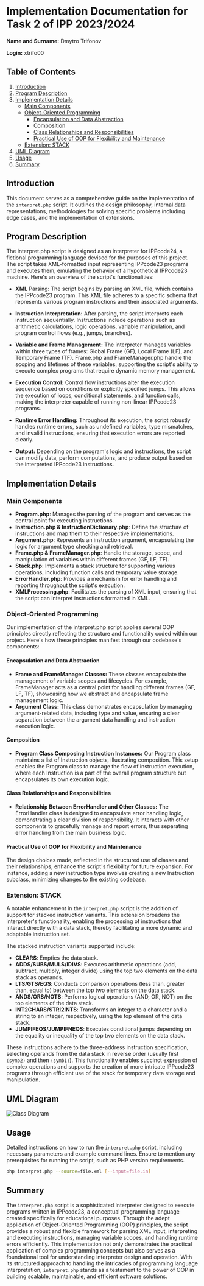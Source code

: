 # Implementation Documentation for Task 2 of IPP 2023/2024

**Name and Surname:** Dmytro Trifonov 

**Login:** xtrifo00 

## Table of Contents

1. [Introduction](#introduction)
2. [Program Description](#program-description)
3. [Implementation Details](#implementation-details)
   - [Main Components](#main-components)
   - [Object-Oriented Programming](#object-oriented-programming)
        - [Encapsulation and Data Abstraction](#encapsulation-and-data-abstraction)
        - [Composition](#composition)
        - [Class Relationships and Responsibilities](#class-relationships-and-responsibilities)
        - [Practical Use of OOP for Flexibility and Maintenance](#practical-use-of-oop-for-flexibility-and-maintenance)
   - [Extension: STACK](#extension-stack)
4. [UML Diagram](#uml-diagram)
5. [Usage](#usage)
6. [Summary](#summary)

## Introduction

This document serves as a comprehensive guide on the implementation of the `interpret.php` script. It outlines the design philosophy, internal data representations, methodologies for solving specific problems including edge cases, and the implementation of extensions.

## Program Description
The interpret.php script is designed as an interpreter for    IPPcode24, a fictional programming language devised for the purposes of this project. The script takes XML-formatted input representing IPPcode23 programs and executes them, emulating the behavior of a hypothetical IPPcode23 machine. Here's an overview of the script's functionalities:

- **XML** Parsing: The script begins by parsing an XML file, which contains the IPPcode23 program. This XML file adheres to a specific schema that represents various program instructions and their associated arguments.

- **Instruction Interpretation:** After parsing, the script interprets each instruction sequentially. Instructions include operations such as arithmetic calculations, logic operations, variable manipulation, and program control flows (e.g., jumps, branches).

- **Variable and Frame Management:** The interpreter manages variables within three types of frames: Global Frame (GF), Local Frame (LF), and Temporary Frame (TF). Frame.php and FrameManager.php handle the scoping and lifetimes of these variables, supporting the script's ability to execute complex programs that require dynamic memory management.

- **Execution Control:** Control flow instructions alter the execution sequence based on conditions or explicitly specified jumps. This allows the execution of loops, conditional statements, and function calls, making the interpreter capable of running non-linear IPPcode23 programs.

- **Runtime Error Handling:** Throughout its execution, the script robustly handles runtime errors, such as undefined variables, type mismatches, and invalid instructions, ensuring that execution errors are reported clearly.

- **Output:** Depending on the program's logic and instructions, the script can modify data, perform computations, and produce output based on the interpreted IPPcode23 instructions.

## Implementation Details

### Main Components

- **Program.php**: Manages the parsing of the program and serves as the central point for executing instructions.
- **Instruction.php & InstructionDictionary.php**: Define the structure of instructions and map them to their respective implementations.
- **Argument.php**: Represents an instruction argument, encapsulating the logic for argument type checking and retrieval.
- **Frame.php & FrameManager.php**: Handle the storage, scope, and manipulation of variables within different frames (GF, LF, TF).
- **Stack.php**: Implements a stack structure for supporting various operations, including function calls and temporary value storage.
- **ErrorHandler.php**: Provides a mechanism for error handling and reporting throughout the script's execution.
- **XMLProcessing.php**: Facilitates the parsing of XML input, ensuring that the script can interpret instructions formatted in XML.

### Object-Oriented Programming
Our implementation of the interpret.php script applies several OOP principles directly reflecting the structure and functionality coded within our project. Here's how these principles manifest through our codebase's components:

#### Encapsulation and Data Abstraction
- **Frame and FrameManager Classes:** These classes encapsulate the management of variable scopes and lifecycles. For example, FrameManager acts as a central point for handling different frames (GF, LF, TF), showcasing how we abstract and encapsulate frame management logic.
- **Argument Class:** This class demonstrates encapsulation by managing argument-related data, including type and value, ensuring a clear separation between the argument data handling and instruction execution logic.
#### Composition
- **Program Class Composing Instruction Instances:** Our Program class maintains a list of Instruction objects, illustrating composition. This setup enables the Program class to manage the flow of instruction execution, where each Instruction is a part of the overall program structure but encapsulates its own execution logic.
#### Class Relationships and Responsibilities
- **Relationship Between ErrorHandler and Other Classes:** The ErrorHandler class is designed to encapsulate error handling logic, demonstrating a clear division of responsibility. It interacts with other components to gracefully manage and report errors, thus separating error handling from the main business logic.
#### Practical Use of OOP for Flexibility and Maintenance
The design choices made, reflected in the structured use of classes and their relationships, enhance the script's flexibility for future expansion. For instance, adding a new instruction type involves creating a new Instruction subclass, minimizing changes to the existing codebase.

### Extension: STACK

A notable enhancement in the `interpret.php` script is the addition of support for stacked instruction variants. This extension broadens the interpreter's functionality, enabling the processing of instructions that interact directly with a data stack, thereby facilitating a more dynamic and adaptable instruction set.

The stacked instruction variants supported include:

- **CLEARS**: Empties the data stack.
- **ADDS/SUBS/MULS/IDIVS**: Executes arithmetic operations (add, subtract, multiply, integer divide) using the top two elements on the data stack as operands.
- **LTS/GTS/EQS**: Conducts comparison operations (less than, greater than, equal to) between the top two elements on the data stack.
- **ANDS/ORS/NOTS**: Performs logical operations (AND, OR, NOT) on the top elements of the data stack.
- **INT2CHARS/STRI2INTS**: Transforms an integer to a character and a string to an integer, respectively, using the top element of the data stack.
- **JUMPIFEQS/JUMPIFNEQS**: Executes conditional jumps depending on the equality or inequality of the top two elements on the data stack.

These instructions adhere to the three-address instruction specification, selecting operands from the data stack in reverse order (usually first `⟨symb2⟩` and then `⟨symb1⟩`). This functionality enables succinct expression of complex operations and supports the creation of more intricate IPPcode23 programs through efficient use of the stack for temporary data storage and manipulation.

## UML Diagram

![Class Diagram](https://www.mermaidchart.com/raw/6e74bd31-dd4b-47f2-bc29-d6905da57868?theme=dark&version=v0.1&format=svg)

## Usage

Detailed instructions on how to run the `interpret.php` script, including necessary parameters and example command lines. Ensure to mention any prerequisites for running the script, such as PHP version requirements.

```bash
php interpret.php --source=file.xml [--input=file.in]
```
## Summary

The `interpret.php` script is a sophisticated interpreter designed to execute programs written in IPPcode23, a conceptual programming language created specifically for educational purposes. Through the adept application of Object-Oriented Programming (OOP) principles, the script provides a robust and flexible framework for parsing XML input, interpreting and executing instructions, managing variable scopes, and handling runtime errors efficiently. This implementation not only demonstrates the practical application of complex programming concepts but also serves as a foundational tool for understanding interpreter design and operation. With its structured approach to handling the intricacies of programming language interpretation, `interpret.php` stands as a testament to the power of OOP in building scalable, maintainable, and efficient software solutions.
